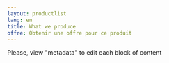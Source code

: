 ```yaml
---
layout: productlist
lang: en
title: What we produce
offre: Obtenir une offre pour ce produit
---
```

Please, view "metadata" to edit each block of content